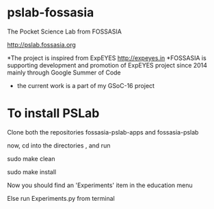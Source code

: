 # pslab-fossasia

The Pocket Science Lab from FOSSASIA


<http://pslab.fossasia.org>

*The project is inspired from ExpEYES  http://expeyes.in
*FOSSASIA is supporting development and promotion of ExpEYES project since 2014 mainly through Google Summer of Code
* the current work is a part of my GSoC-16 project


To install PSLab
=================
Clone both  the repositories fossasia-pslab-apps and fossasia-pslab


now, cd into the directories , and run

sudo make clean

sudo make install


Now you should find an 'Experiments' item in the education menu

Else run Experiments.py from terminal

